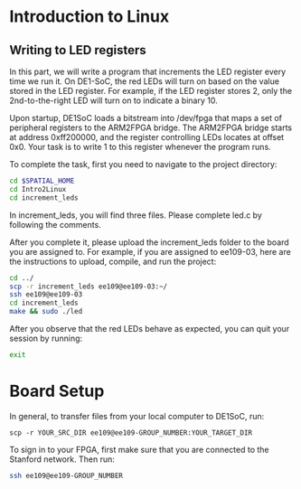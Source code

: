 # Introduction to Linux
## Writing to LED registers

In this part, we will write a program that increments the LED register every time we run it. On DE1-SoC, the red LEDs will turn on based on the value stored in the LED register. For example, if the LED register stores 2, only the 2nd-to-the-right LED will turn on to indicate a binary 10. 

Upon startup, DE1SoC loads a bitstream into /dev/fpga that maps a set of peripheral registers to the ARM2FPGA bridge. The ARM2FPGA bridge starts at address 0xff200000, and the register controlling LEDs locates at offset 0x0. Your task is to write 1 to this register whenever the program runs. 

To complete the task, first you need to navigate to the project directory:
```bash
cd $SPATIAL_HOME
cd Intro2Linux
cd increment_leds
```

In increment_leds, you will find three files. Please complete led.c by following the comments.

After you complete it, please upload the increment_leds folder to the board you are assigned to. For example, if you are assigned to ee109-03, here are the instructions to upload, compile, and run the project:

```bash
cd ../
scp -r increment_leds ee109@ee109-03:~/
ssh ee109@ee109-03
cd increment_leds
make && sudo ./led
```
After you observe that the red LEDs behave as expected, you can quit your session by running: 
```bash
exit
```

# Board Setup
In general, to transfer files from your local computer to DE1SoC, run: 
```cplusplus
scp -r YOUR_SRC_DIR ee109@ee109-GROUP_NUMBER:YOUR_TARGET_DIR
```
To sign in to your FPGA, first make sure that you are connected to the Stanford network. Then run: 
```bash
ssh ee109@ee109-GROUP_NUMBER
```
